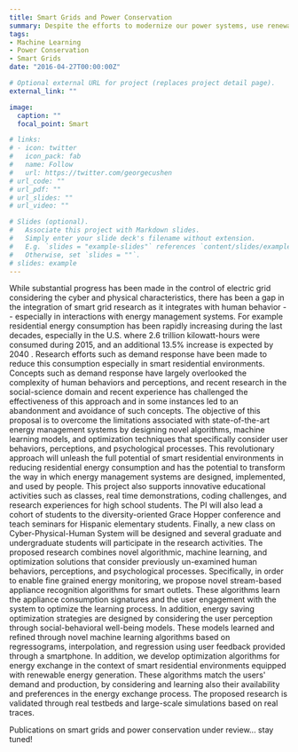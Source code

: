 ```yaml
---
title: Smart Grids and Power Conservation
summary: Despite the efforts to modernize our power systems, use renewable energy, or backup electricity storage, catsatrohic events like Texas winter storms or California wildfires still 
tags:
- Machine Learning
- Power Conservation
- Smart Grids
date: "2016-04-27T00:00:00Z"

# Optional external URL for project (replaces project detail page).
external_link: ""

image:
  caption: ""
  focal_point: Smart

# links:
# - icon: twitter
#   icon_pack: fab
#   name: Follow
#   url: https://twitter.com/georgecushen
# url_code: ""
# url_pdf: ""
# url_slides: ""
# url_video: ""

# Slides (optional).
#   Associate this project with Markdown slides.
#   Simply enter your slide deck's filename without extension.
#   E.g. `slides = "example-slides"` references `content/slides/example-slides.md`.
#   Otherwise, set `slides = ""`.
# slides: example
---
```

While substantial progress has been made in the control of electric grid considering the cyber and physical characteristics, there has been a gap in the integration of smart grid research as it integrates with human behavior -- especially in interactions with energy management systems. For example residential energy consumption has been rapidly increasing during the last decades, especially in the U.S. where 2.6 trillion kilowatt-hours were consumed during 2015, and an additional 13.5% increase is expected by 2040 . Research efforts such as demand response have been made to reduce this consumption especially in smart residential environments. Concepts such as demand response have largely overlooked the complexity of human behaviors and perceptions, and recent research in the social-science domain and recent experience has challenged the effectiveness of this approach and in some instances led to an abandonment and avoidance of such concepts. The objective of this proposal is to overcome the limitations associated with state-of-the-art energy management systems by designing novel algorithms, machine learning models, and optimization techniques that specifically consider user behaviors, perceptions, and psychological processes. This revolutionary approach will unleash the full potential of smart residential environments in reducing residential energy consumption and has the potential to transform the way in which energy management systems are designed, implemented, and used by people. This project also supports innovative educational activities such as classes, real time demonstrations, coding challenges, and research experiences for high school students. The PI will also lead a cohort of students to the diversity-oriented Grace Hopper conference and teach seminars for Hispanic elementary students. Finally, a new class on Cyber-Physical-Human System will be designed and several graduate and undergraduate students will participate in the research activities.
The proposed research combines novel algorithmic, machine learning, and optimization solutions that consider previously un-examined human behaviors, perceptions, and psychological processes. Specifically, in order to enable fine grained energy monitoring, we propose novel stream-based appliance recognition algorithms for smart outlets. These algorithms learn the appliance consumption signatures and the user engagement with the system to optimize the learning process. In addition, energy saving optimization strategies are designed by considering the user perception through social-behavioral well-being models. These models learned and refined through novel machine learning algorithms based on regressograms, interpolation, and regression using user feedback provided through a smartphone. In addition, we develop optimization algorithms for energy exchange in the context of smart residential environments equipped with renewable energy generation. These algorithms match the users' demand and production, by considering and learning also their availability and preferences in the energy exchange process. The proposed research is validated through real testbeds and large-scale simulations based on real traces.


Publications on smart grids and power conservation under review... stay tuned!


<!-- [I'm an external link](https://www.google.com) -->